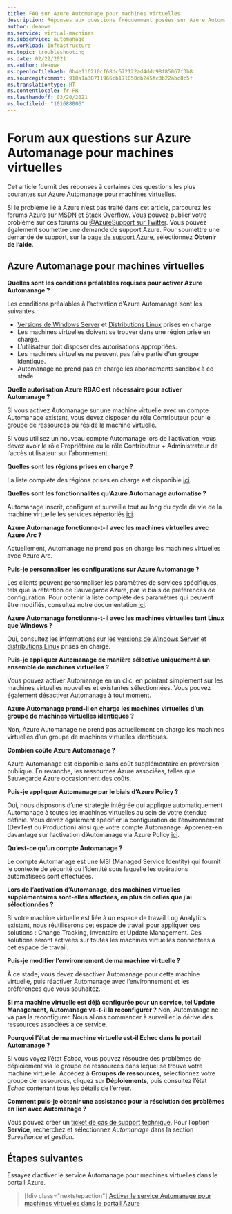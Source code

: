 ```yaml
---
title: FAQ sur Azure Automanage pour machines virtuelles
description: Réponses aux questions fréquemment posées sur Azure Automanage pour machines virtuelles.
author: deanwe
ms.service: virtual-machines
ms.subservice: automanage
ms.workload: infrastructure
ms.topic: troubleshooting
ms.date: 02/22/2021
ms.author: deanwe
ms.openlocfilehash: 0b4e116210cf68dc672122ad4ddc98f85067f3b8
ms.sourcegitcommit: 910a1a38711966cb171050db245fc3b22abc8c5f
ms.translationtype: HT
ms.contentlocale: fr-FR
ms.lasthandoff: 03/20/2021
ms.locfileid: "101688006"
---
```

# <a name="frequently-asked-questions-for-azure-automanage-for-vms"></a>Forum aux questions sur Azure Automanage pour machines virtuelles

Cet article fournit des réponses à certaines des questions les plus courantes sur [Azure Automanage pour machines virtuelles](automanage-virtual-machines.md).

Si le problème lié à Azure n’est pas traité dans cet article, parcourez les forums Azure sur [MSDN et Stack Overflow](https://azure.microsoft.com/support/forums/). Vous pouvez publier votre problème sur ces forums ou [@AzureSupport sur Twitter](https://twitter.com/AzureSupport). Vous pouvez également soumettre une demande de support Azure. Pour soumettre une demande de support, sur la [page de support Azure](https://azure.microsoft.com/support/options/), sélectionnez **Obtenir de l’aide**.


## <a name="azure-automanage-for-virtual-machines"></a>Azure Automanage pour machines virtuelles

**Quelles sont les conditions préalables requises pour activer Azure Automanage ?**

Les conditions préalables à l’activation d’Azure Automanage sont les suivantes :
- [Versions de Windows Server](automanage-windows-server.md#supported-windows-server-versions) et [Distributions Linux](automanage-linux.md#supported-linux-distributions-and-versions) prises en charge
- Les machines virtuelles doivent se trouver dans une région prise en charge.
- L’utilisateur doit disposer des autorisations appropriées.
- Les machines virtuelles ne peuvent pas faire partie d’un groupe identique.
- Automanage ne prend pas en charge les abonnements sandbox à ce stade

**Quelle autorisation Azure RBAC est nécessaire pour activer Automanage ?**

Si vous activez Automanage sur une machine virtuelle avec un compte Automanage existant, vous devez disposer du rôle Contributeur pour le groupe de ressources où réside la machine virtuelle.

Si vous utilisez un nouveau compte Automanage lors de l’activation, vous devez avoir le rôle Propriétaire ou le rôle Contributeur + Administrateur de l’accès utilisateur sur l’abonnement.


**Quelles sont les régions prises en charge ?**

La liste complète des régions prises en charge est disponible [ici](./automanage-virtual-machines.md#supported-regions).


**Quelles sont les fonctionnalités qu’Azure Automanage automatise ?**

Automanage inscrit, configure et surveille tout au long du cycle de vie de la machine virtuelle les services répertoriés [ici](automanage-virtual-machines.md).

**Azure Automanage fonctionne-t-il avec les machines virtuelles avec Azure Arc ?**

Actuellement, Automanage ne prend pas en charge les machines virtuelles avec Azure Arc.

**Puis-je personnaliser les configurations sur Azure Automanage ?**

Les clients peuvent personnaliser les paramètres de services spécifiques, tels que la rétention de Sauvegarde Azure, par le biais de préférences de configuration. Pour obtenir la liste complète des paramètres qui peuvent être modifiés, consultez notre documentation [ici](automanage-virtual-machines.md#customizing-an-environment-using-preferences).


**Azure Automanage fonctionne-t-il avec les machines virtuelles tant Linux que Windows ?**

Oui, consultez les informations sur les [versions de Windows Server](automanage-windows-server.md#supported-windows-server-versions) et [distributions Linux](automanage-linux.md#supported-linux-distributions-and-versions) prises en charge.


**Puis-je appliquer Automanage de manière sélective uniquement à un ensemble de machines virtuelles ?**

Vous pouvez activer Automanage en un clic, en pointant simplement sur les machines virtuelles nouvelles et existantes sélectionnées. Vous pouvez également désactiver Automanage à tout moment.


**Azure Automanage prend-il en charge les machines virtuelles d’un groupe de machines virtuelles identiques ?**

Non, Azure Automanage ne prend pas actuellement en charge les machines virtuelles d’un groupe de machines virtuelles identiques.


**Combien coûte Azure Automanage ?**

Azure Automanage est disponible sans coût supplémentaire en préversion publique. En revanche, les ressources Azure associées, telles que Sauvegarde Azure occasionnent des coûts.


**Puis-je appliquer Automanage par le biais d’Azure Policy ?**

Oui, nous disposons d’une stratégie intégrée qui applique automatiquement Automanage à toutes les machines virtuelles au sein de votre étendue définie. Vous devez également spécifier la configuration de l’environnement (DevTest ou Production) ainsi que votre compte Automanage. Apprenez-en davantage sur l’activation d’Automanage via Azure Policy [ici](virtual-machines-policy-enable.md).


**Qu’est-ce qu’un compte Automanage ?**

Le compte Automanage est une MSI (Managed Service Identity) qui fournit le contexte de sécurité ou l’identité sous laquelle les opérations automatisées sont effectuées.


**Lors de l’activation d’Automanage, des machines virtuelles supplémentaires sont-elles affectées, en plus de celles que j’ai sélectionnées ?**

Si votre machine virtuelle est liée à un espace de travail Log Analytics existant, nous réutiliserons cet espace de travail pour appliquer ces solutions : Change Tracking, Inventaire et Update Management. Ces solutions seront activées sur toutes les machines virtuelles connectées à cet espace de travail.


**Puis-je modifier l’environnement de ma machine virtuelle ?**

À ce stade, vous devez désactiver Automanage pour cette machine virtuelle, puis réactiver Automanage avec l’environnement et les préférences que vous souhaitez.


**Si ma machine virtuelle est déjà configurée pour un service, tel Update Management, Automanage va-t-il la reconfigurer ?**
Non, Automanage ne va pas la reconfigurer. Nous allons commencer à surveiller la dérive des ressources associées à ce service.


**Pourquoi l’état de ma machine virtuelle est-il Échec dans le portail Automanage ?**

Si vous voyez l’état *Échec*, vous pouvez résoudre des problèmes de déploiement via le groupe de ressources dans lequel se trouve votre machine virtuelle. Accédez à **Groupes de ressources**, sélectionnez votre groupe de ressources, cliquez sur **Déploiements**, puis consultez l’état *Échec* contenant tous les détails de l’erreur.

**Comment puis-je obtenir une assistance pour la résolution des problèmes en lien avec Automanage ?**

Vous pouvez créer un [ticket de cas de support technique](https://ms.portal.azure.com/#blade/Microsoft_Azure_Support/HelpAndSupportBlade/newsupportrequest). Pour l’option **Service**, recherchez et sélectionnez *Automanage* dans la section *Surveillance et gestion*.


## <a name="next-steps"></a>Étapes suivantes

Essayez d’activer le service Automanage pour machines virtuelles dans le portail Azure.

> [!div class="nextstepaction"]
> [Activer le service Automanage pour machines virtuelles dans le portail Azure](quick-create-virtual-machines-portal.md)